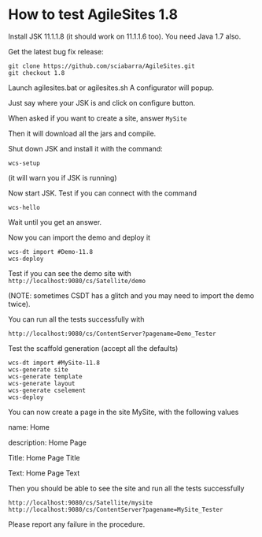 # How to test AgileSites 1.8

Install JSK 11.1.1.8 (it should work on 11.1.1.6 too). 
You need Java 1.7 also.

Get the latest bug fix release:

```
git clone https://github.com/sciabarra/AgileSites.git
git checkout 1.8
```

Launch agilesites.bat or agilesites.sh A configurator will popup.

Just say where your JSK is and click on configure button.

When asked if you want to create a site, answer `MySite`

Then it will download all the jars and compile.

Shut down JSK and install it with the command:

```
wcs-setup
```

(it will warn you if JSK is running)

Now start JSK. Test if you can connect with the command


```
wcs-hello
```

Wait until you get an answer.

Now you can import the demo and deploy it

```
wcs-dt import #Demo-11.8
wcs-deploy
```

Test if you can see the demo site with `http://localhost:9080/cs/Satellite/demo`

(NOTE: sometimes CSDT has a glitch and you may need to import the demo twice).

You can run all the tests successfully with

`http://localhost:9080/cs/ContentServer?pagename=Demo_Tester`

Test the scaffold generation (accept all the defaults)

```
wcs-dt import #MySite-11.8
wcs-generate site
wcs-generate template
wcs-generate layout
wcs-generate cselement
wcs-deploy
```

You can now create a page in the site MySite, with the following values

name: Home

description: Home Page

Title: Home Page Title

Text: Home Page Text

Then you should be able to see the site and run all the tests successfully

```
http://localhost:9080/cs/Satellite/mysite
http://localhost:9080/cs/ContentServer?pagename=MySite_Tester
```

Please report any failure in the procedure.